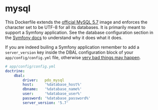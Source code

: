 # mysql
This Dockerfile extends the [official MySQL 5.7](https://hub.docker.com/_/mysql/) image and enforces the
character set to be UTF-8 for all its databases. It is primarily meant to support a Symfony application. See the database
configuration section in the [Symfony docs](http://symfony.com/doc/current/book/doctrine.html#configuring-the-database) to understand
why it does what it does.

If you are indeed builing a Symfony application  remember to add a ```server_version``` key inside the DBAL configuration
block of your ```app/config/config.yml``` file, otherwise [very bad things may happen](https://github.com/symfony/symfony/issues/17727).

```yml
# app/config/config.yml
doctrine:
    dbal:
        driver:   pdo_mysql
        host:     '%database_host%'
        dbname:   '%database_name%'
        user:     '%database_user%'
        password: '%database_password%'
        server_version: '5.7'
```
